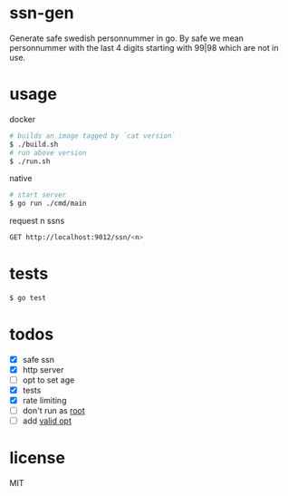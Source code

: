 # ssn-gen
Generate safe swedish personnummer in go. By safe we mean personnummer with the last 4 digits starting with 99|98 which are not in use.

# usage
docker
```bash
# builds an image tagged by `cat version`
$ ./build.sh
# run above version
$ ./run.sh
```

native
```bash
# start server
$ go run ./cmd/main
```

request n ssns
```bash
GET http://localhost:9012/ssn/<n>
```

# tests
```bash
$ go test
```

# todos
- [x] safe ssn
- [x] http server
- [ ] opt to set age
- [x] tests
- [x] rate limiting
- [ ] don't run as [root](https://medium.com/@chemidy/create-the-smallest-and-secured-golang-docker-image-based-on-scratch-4752223b7324)
- [ ] add [valid opt](https://ssn-machine.herokuapp.com/valid?ssn=<ssn>)

# license
MIT
